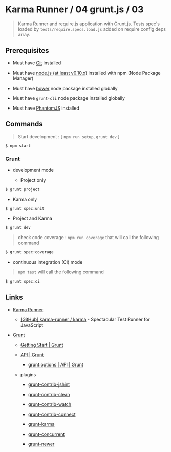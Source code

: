 # Karma Runner / 04 grunt.js / 03

> Karma Runner and require.js application with Grunt.js. Tests spec's loaded by `tests/require.specs.load.js` added on require config deps array.


## Prerequisites

* Must have [Git](http://git-scm.com/) installed

* Must have [node.js (at least v0.10.x)](http://nodejs.org/) installed with npm (Node Package Manager)

* Must have [bower](http://bower.io/) node package installed globally

* Must have `grunt-cli` node package installed globally

* Must have [PhantomJS](http://phantomjs.org/) installed


## Commands

> Start development : [ `npm run setup`, `grunt dev` ]

```bash
$ npm start
```

### Grunt

* development mode 

  * Project only

```bash
$ grunt project
```

  * Karma only

```bash
$ grunt spec:unit
```

  * Project and Karma

```bash
$ grunt dev
```

> check code coverage : `npm run coverage` that will call the following command

```bash
$ grunt spec:coverage
```

* continuous integration (CI) mode

> `npm test` will call the following command

```bash
$ grunt spec:ci
```


## Links

* [Karma Runner](https://karma-runner.github.io/)

  * [[GitHub] karma-runner / karma](https://github.com/karma-runner/karma) - Spectacular Test Runner for JavaScript

* [Grunt](http://gruntjs.com)

  * [Getting Start | Grunt](http://gruntjs.com/getting-started)

  * [API | Grunt](http://gruntjs.com/api)

    * [grunt.options | API | Grunt](http://gruntjs.com/api/grunt.option)

  * plugins

    * [grunt-contrib-jshint](https://github.com/gruntjs/grunt-contrib-jshint)

    * [grunt-contrib-clean](https://github.com/gruntjs/grunt-contrib-clean)

    * [grunt-contrib-watch](https://github.com/gruntjs/grunt-contrib-watch)

    * [grunt-contrib-connect](https://github.com/gruntjs/grunt-contrib-connect)

    * [grunt-karma](https://github.com/karma-runner/grunt-karma)

    * [grunt-concurrent](https://github.com/sindresorhus/grunt-concurrent)

    * [grunt-newer](https://github.com/tschaub/grunt-newer)
